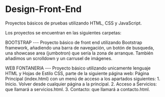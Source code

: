 # Design-Front-End
Proyectos básicos de pruebas utilizando HTML, CSS y JavaScript.

Los proyectos se encuentran en las siguientes carpetas:

BOOTSTRAP --- Proyecto básico de front end utilizando Bootstrap framework, añadiendo una barra de navegación, un botón de busqueda, una showcase area (jumbotron) que sería la zona de arranque. También añadimos un scrolldown y un carrusel de imágenes. 

WEB FONTANERIA --- Proyecto básico utilizando unicamente lenguaje HTML y Hojas de Estilo CSS, parte de la siguiente página web:
Página Principal (index.html) con un menú de acceso a los apartados siguientes: 1. Inicio. Volver desde cualquier página a la principal. 2. Acceso a Servicios: que llamará a servicios.html. 3. Contacto: que llamará a contacto.html.

